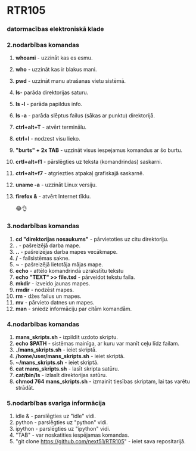 # RTR105
### datormacības elektroniskā klade
### 2.nodarbības komandas
1. **whoami** - uzzināt kas es esmu.
2. **who** - uzzināt kas ir blakus mani.
3. **pwd** - uzzināt manu atrašanas vietu sistēmā.
4. **ls**- parāda direktorijas saturu.
5. **ls -l** - parāda papildus info.
6. **ls -a** - parāda slēptus failus (sākas ar punktu) direktorijā.
7. **ctrl+alt+T** - atvērt terminālu.
8. **ctrl+l** - nodzest visu lieko.
9. **"burts" + 2x TAB** - uzzināt visus iespejamus komandus ar šo burtu.
10. **crtl+alt+f1** - pārslēgties uz teksta (komandrindas) saskarni.
11. **ctrl+alt+f7** - atgriezties atpakaļ grafiskajā saskarnē.
12. **uname -a** - uzzināt Linux versiju.
13. **firefox &** - atvērt Internet tīklu.

     :joy::ok_hand:
     
### 3.nodarbības komandas
1. **cd "direktorijas nosaukums"** - pārvietoties uz citu direktoriju.
2. **.** - pašreizējā darba mape.
3. **..** - pašreizējas darba mapes vecākmape.
4. **/** - failsistēmas sakne.
5. **~** - pašreizējā lietotāja mājas mape.
6. **echo** - attēlo komandrindā uzrakstītu tekstu
7. **echo "TEXT" >> file.txd** - pārveidot tekstu faila.
7. **mkdir** - izveido jaunas mapes.
8. **rmdir** - nodzēst mapes.
9. **rm** - džes failus un mapes.
10. **mv** - pārvieto datnes un mapes.
11. **man** - sniedz informāciju par citām komandām.

### 4.nodarbības komandas
1. **mans_skripts.sh** - izpildīt uzdoto skriptu.
2. **echo $PATH** - sistēmas mainīga, ar kuru var manīt ceļu līdz failam.
3. **./mans_skripts.sh** - ieiet skriptā.
4. **/home/user/mans_skripts.sh** - ieiet skriptā.
5. **~/mans_skripts.sh** - ieiet skriptā.
5. **cat mans_skripts.sh** - lasīt skripta satūru.
6. **cat/bin/ls** - izlasīt direktorijas satūru.
7. **chmod 764 mans_skripts.sh** - izmainīt tiesības skriptam, lai tas varētu strādāt.

### 5.nodarbības svarīga informācija
1. idle & - parslēgties uz "idle" vidi.
2. python - parslēgties uz "python" vidi.
3. ipython - parslēgties uz "ipython" vidi.
4. "TAB" - var noskatities iespējamas komandas.
5. "git clone https://github.com/next51/RTR105" - ieiet sava repositarijā.
